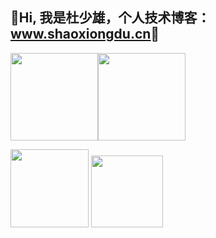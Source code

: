 ## 💖Hi, 我是杜少雄，个人技术博客： [<u>www.shaoxiongdu.cn</u>](http://www.shaoxiongdu.cn)💖

<img height="140px" src="https://github-readme-stats.vercel.app/api?username=shaoxiongdu&hide_border=false&hide_title=true&show_icons=true&include_all_commits=true&count_private=true&theme=buefy&locale=cn&line_height=20" /><img height="140px" src="https://github-readme-stats.vercel.app/api/top-langs/?hide_title=true&username=shaoxiongdu&exclude_repo =blog&hide_border=false&line_height=20&theme=flag-india&layout=compact&locale=cn" />

<img height='125px' src='https://github-readme-stats.vercel.app/api/wakatime?username=shaoxiongdu&custom_title=最近一周统计' /> <img height='115px' src='https://github-readme-stats.vercel.app/api/pin/?show_owner=true&username=shaoxiongdu&repo=blog&theme=vue' />

